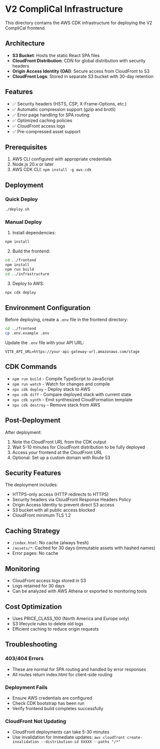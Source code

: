 # V2 CompliCal Infrastructure

This directory contains the AWS CDK infrastructure for deploying the V2 CompliCal frontend.

## Architecture

- **S3 Bucket**: Hosts the static React SPA files
- **CloudFront Distribution**: CDN for global distribution with security headers
- **Origin Access Identity (OAI)**: Secure access from CloudFront to S3
- **CloudFront Logs**: Stored in separate S3 bucket with 30-day retention

## Features

- ✅ Security headers (HSTS, CSP, X-Frame-Options, etc.)
- ✅ Automatic compression support (gzip and brotli)
- ✅ Error page handling for SPA routing
- ✅ Optimized caching policies
- ✅ CloudFront access logs
- ✅ Pre-compressed asset support

## Prerequisites

1. AWS CLI configured with appropriate credentials
2. Node.js 20.x or later
3. AWS CDK CLI: `npm install -g aws-cdk`

## Deployment

### Quick Deploy

```bash
./deploy.sh
```

### Manual Deploy

1. Install dependencies:
```bash
npm install
```

2. Build the frontend:
```bash
cd ../frontend
npm install
npm run build
cd ../infrastructure
```

3. Deploy to AWS:
```bash
npx cdk deploy
```

## Environment Configuration

Before deploying, create a `.env` file in the frontend directory:

```bash
cd ../frontend
cp .env.example .env
```

Update the `.env` file with your API URL:
```
VITE_API_URL=https://your-api-gateway-url.amazonaws.com/stage
```

## CDK Commands

- `npm run build` - Compile TypeScript to JavaScript
- `npm run watch` - Watch for changes and compile
- `npx cdk deploy` - Deploy stack to AWS
- `npx cdk diff` - Compare deployed stack with current state
- `npx cdk synth` - Emit synthesized CloudFormation template
- `npx cdk destroy` - Remove stack from AWS

## Post-Deployment

After deployment:

1. Note the CloudFront URL from the CDK output
2. Wait 5-10 minutes for CloudFront distribution to be fully deployed
3. Access your frontend at the CloudFront URL
4. Optional: Set up a custom domain with Route 53

## Security Features

The deployment includes:

- HTTPS-only access (HTTP redirects to HTTPS)
- Security headers via CloudFront Response Headers Policy
- Origin Access Identity to prevent direct S3 access
- S3 bucket with all public access blocked
- CloudFront minimum TLS 1.2

## Caching Strategy

- `/index.html`: No cache (always fresh)
- `/assets/*`: Cached for 30 days (immutable assets with hashed names)
- Error pages: No cache

## Monitoring

- CloudFront access logs stored in S3
- Logs retained for 30 days
- Can be analyzed with AWS Athena or exported to monitoring tools

## Cost Optimization

- Uses PRICE_CLASS_100 (North America and Europe only)
- S3 lifecycle rules to delete old logs
- Efficient caching to reduce origin requests

## Troubleshooting

### 403/404 Errors
- These are normal for SPA routing and handled by error responses
- All routes return index.html for client-side routing

### Deployment Fails
- Ensure AWS credentials are configured
- Check CDK bootstrap has been run
- Verify frontend build completes successfully

### CloudFront Not Updating
- CloudFront deployments can take 5-30 minutes
- Use invalidation for immediate updates: `aws cloudfront create-invalidation --distribution-id XXXXX --paths "/*"`